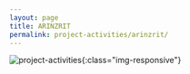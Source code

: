 ```yaml
---
layout: page
title: ARINZRIT
permalink: project-activities/arinzrit/
---
```


![project-activities](images/1.svg){:class="img-responsive"} 

